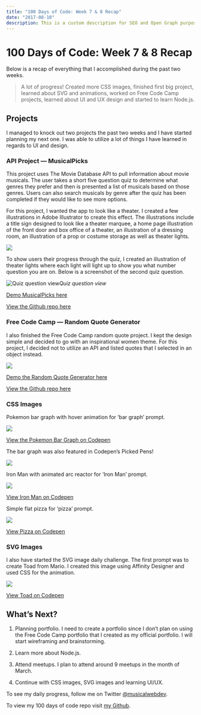 ```yaml
---
title: "100 Days of Code: Week 7 & 8 Recap"
date: "2017-08-10"
description: This is a custom description for SEO and Open Graph purposes, rather than the default generated excerpt. Simply add a description field to the frontmatter.
---
```


# 100 Days of Code: Week 7 & 8 Recap



Below is a recap of everything that I accomplished during the past two weeks.
> A lot of progress! Created more CSS images, finished first big project, learned about SVG and animations, worked on Free Code Camp projects, learned about UI and UX design and started to learn Node.js.

## Projects

I managed to knock out two projects the past two weeks and I have started planning my next one. I was able to utilize a lot of things I have learned in regards to UI and design.

### API Project — MusicalPicks

This project uses The Movie Database API to pull information about movie musicals. The user takes a short five question quiz to determine what genres they prefer and then is presented a list of musicals based on those genres. Users can also search musicals by genre after the quiz has been completed if they would like to see more options.

For this project, I wanted the app to look like a theater. I created a few illustrations in Adobe Illustrator to create this effect. The illustrations include a title sign designed to look like a theater marquee, a home page illustration of the front door and box office of a theater, an illustration of a dressing room, an illustration of a prop or costume storage as well as theater lights.

![](https://cdn-images-1.medium.com/max/5760/1*QCB_jkY9eqPOFCoEmFYe9g.png)

To show users their progress through the quiz, I created an illustration of theater lights where each light will light up to show you what number question you are on. Below is a screenshot of the second quiz question.

![Quiz question view](https://cdn-images-1.medium.com/max/5760/1*A9KQOcDCXLHFZJyz1VP1MA.png)*Quiz question view*

[Demo MusicalPicks here](https://brittanyrw.github.io/musicalpicks/)

[View the Github repo here](https://github.com/brittanyrw/musicalpicks)

### Free Code Camp — Random Quote Generator

I also finished the Free Code Camp random quote project. I kept the design simple and decided to go with an inspirational women theme. For this project, I decided not to utilize an API and listed quotes that I selected in an object instead.

![](https://cdn-images-1.medium.com/max/2000/1*QuP-7A0qK8mtN_Swv4YxUw.gif)

[Demo the Random Quote Generator here](https://brittanyrw.github.io/free-code-camp-random-quotes/)

[View the Github repo here](https://github.com/brittanyrw/free-code-camp-random-quotes)

### CSS Images

Pokemon bar graph with hover animation for ‘bar graph’ prompt.

![](https://cdn-images-1.medium.com/max/2000/1*8qn6MO0yaAtOspKZKXWVKQ.gif)

[View the Pokemon Bar Graph on Codepen](https://codepen.io/trekkiegirl/full/QdeLqy/)

The bar graph was also featured in Codepen’s Picked Pens!

![](https://cdn-images-1.medium.com/max/2000/1*jtBvvnPuguj51yNUgAv5xA.png)

Iron Man with animated arc reactor for ‘Iron Man’ prompt.

![](https://cdn-images-1.medium.com/max/2000/1*p8IrW4uUbn7vDzKHrACfVQ.gif)

[View Iron Man on Codepen](https://codepen.io/trekkiegirl/full/JEgXdr/)

Simple flat pizza for ‘pizza’ prompt.

![](https://cdn-images-1.medium.com/max/2000/1*R8GFqzk9XlrQFE5QIiSzaA.png)

[View Pizza on Codepen](https://codepen.io/trekkiegirl/full/NpKPYL/)

### SVG Images

I also have started the SVG image daily challenge. The first prompt was to create Toad from Mario. I created this image using Affinity Designer and used CSS for the animation.

![](https://cdn-images-1.medium.com/max/2000/1*C44fuLotVn71DOuDQnIPUw.gif)

[View Toad on Codepen](https://codepen.io/trekkiegirl/full/MpgdVK/)

## What’s Next?

1. Planning portfolio. I need to create a portfolio since I don’t plan on using the Free Code Camp portfolio that I created as my official portfolio. I will start wireframing and brainstorming.

1. Learn more about Node.js.

1. Attend meetups. I plan to attend around 9 meetups in the month of March.

1. Continue with CSS images, SVG images and learning UI/UX.

To see my daily progress, follow me on Twitter [@musicalwebdev](https://twitter.com/musicalwebdev).

To view my 100 days of code repo visit [my Github](https://github.com/brittanyrw).
